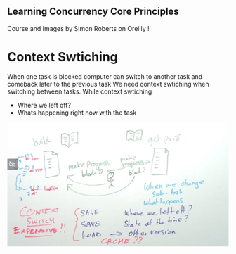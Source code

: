 ## Learning Concurrency Core Principles
Course and Images by Simon Roberts on Oreilly !


# Context Swtiching
When one task is blocked computer can switch to another task and comeback later to the previous task
We need context swtiching when switching between tasks.
While context swtiching
- Where we left off?
- Whats happening right now with the task

![Alt text](./context_switching.png?raw=true "Context Switching")